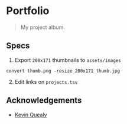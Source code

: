 # Portfolio

> My project album.

## Specs

1. Export `200x171` thumbnails to `assets/images`

```{bash}
convert thumb.png -resize 200x171 thumb.jpg
```

2. Edit links on `projects.tsv`

## Acknowledgements

- [Kevin Quealy](https://github.com/kpq)

